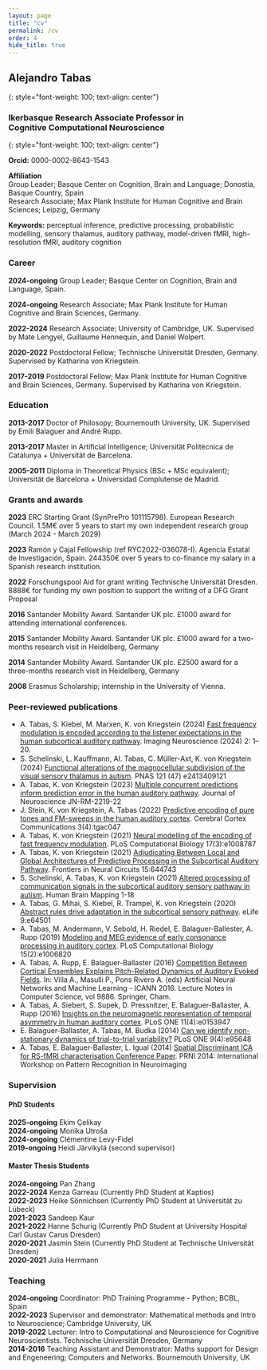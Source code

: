 ```yaml
---
layout: page
title: "cv"
permalink: /cv
order: 4
hide_title: true
---
```


## Alejandro Tabas ## 
{: style="font-weight: 100; text-align: center"}
### Ikerbasque Research Associate Professor in <br/> Cognitive Computational Neuroscience ###
{: style="font-weight: 100; text-align: center"}

**Orcid:** 0000-0002-8643-1543

**Affiliation**  
Group Leader; Basque Center on Cognition, Brain and Language; Donostia, Basque Country, Spain  
Research Associate; Max Plank Institute for Human Cognitive and Brain Sciences; Leipzig, Germany

**Keywords:** perceptual inference, predictive processing, probabilistic modelling, sensory thalamus, auditory pathway, model-driven fMRI, high-resolution fMRI, auditory cognition

### Career ###
**2024-ongoing** Group Leader; Basque Center on Cognition, Brain and Language, Spain.

**2024-ongoing** Research Associate; Max Plank Institute for Human Cognitive and Brain Sciences, Germany.

**2022-2024** Research Associate; University of Cambridge, UK. Supervised by 
Mate Lengyel, Guillaume Hennequin, and Daniel Wolpert.

**2020-2022** Postdoctoral Fellow; Technische Universität Dresden, Germany. Supervised by Katharina von Kriegstein.

**2017-2019** Postdoctoral Fellow; Max Plank Institute for Human Cognitive and Brain Sciences, Germany. Supervised by Katharina von Kriegstein.

### Education ###
**2013-2017** Doctor of Philosopy; Bournemouth University, UK. Supervised by 
Emili Balaguer and André Rupp.

**2013-2017** Master in Artificial Intelligence; Universität Politècnica de Catalunya + Universität de Barcelona.

**2005-2011** Diploma in Theoretical Physics (BSc + MSc equivalent); Universität de Barcelona + Universidad Complutense de Madrid.


### Grants and awards ###

**2023** ERC Starting Grant (SynPrePro 101115798). European Research Council.
1.5M€ over 5 years to start my own independent research group (March 2024 - March 2029)

**2023** Ramón y Cajal Fellowship (ref RYC2022-036078-I). Agencia Estatal de Investigación, Spain. 244350€ over 5 years to co-finance my salary in a Spanish research institution.

**2022** Forschungspool Aid for grant writing Technische Universität Dresden.
8888€ for funding my own position to support the writing of a DFG Grant Proposal

**2016** Santander Mobility Award. Santander UK plc. £1000 award for attending international conferences.

**2015** Santander Mobility Award. Santander UK plc. £1000 award for a two-months research visit in Heidelberg, Germany

**2014** Santander Mobility Award. Santander UK plc. £2500 award for a three-months research visit in Heidelberg, Germany

**2008** Erasmus Scholarship; internship in the University of Vienna.

 
### Peer-reviewed publications ###
* A. Tabas, S. Kiebel, M. Marxen, K. von Kriegstein (2024) [Fast frequency modulation is encoded according to the listener expectations in the human subcortical auditory pathway](https://doi.org/10.1162/imag_a_00292). Imaging Neuroscience (2024) 2: 1–20.
* S. Schelinski, L. Kauﬀmann, Al. Tabas, C. Müller-Axt, K. von Kriegstein (2024) [Functional alterations of the magnocellular subdivision of the visual sensory thalamus in autism](https://doi.org/10.1073/pnas.2413409121). PNAS 121 (47) e2413409121
* A. Tabas, K. von Kriegstein (2023) [Multiple concurrent predictions inform prediction error in the human auditory pathway](https://doi.org/10.1523/JNEUROSCI.2219-22.2023). Journal of Neuroscience JN-RM-2219-22
* J. Stein, K. von Kriegstein, A. Tabas (2022) [Predictive encoding of pure tones and FM-sweeps in the human auditory cortex](https://doi.org/10.1093/texcom/tgac047). Cerebral Cortex Communications 3(4):tgac047
* A. Tabas, K. von Kriegstein (2021) [Neural modelling of the encoding of fast frequency modulation](https://doi.org/10.1371/journal.pcbi.1008787). PLoS Computational Biology 17(3):e1008787
* A. Tabas, K. von Kriegstein (2021) [Adjudicating Between Local and Global Architectures of Predictive Processing in the Subcortical Auditory Pathway](https://doi.org/10.3389/fncir.2021.644743). Frontiers in Neural Circuits 15:644743
* S. Schelinski, A. Tabas, K. von Kriegstein (2021) [Altered processing of communication signals in the subcortical auditory sensory pathway in autism](https://doi.org/10.1002/hbm.25766). Human Brain Mapping 1-18
* A. Tabas, G. Mihai, S. Kiebel, R. Trampel, K. von Kriegstein (2020) [Abstract rules drive adaptation in the subcortical sensory pathway](https://elifesciences.org/articles/64501). eLife 9:e64501
* A. Tabas, M. Andermann, V. Sebold, H. Riedel, E. Balaguer-Ballester, A. Rupp (2019) [Modeling and MEG evidence of early consonance processing in auditory cortex](https://doi.org/10.1371/journal.pcbi.1006820). PLoS Computational Biology 15(2):e1006820
* A. Tabas, A. Rupp, E. Balaguer-Ballaster (2016) [Competition Between Cortical Ensembles Explains Pitch-Related Dynamics of Auditory Evoked Fields](https://dx.doi.org/10.1007/978-3-319-44778-0_37). In: Villa A., Masulli P., Pons Rivero A. (eds) Artificial Neural Networks and Machine Learning - ICANN 2016. Lecture Notes in Computer Science, vol 9886. Springer, Cham.
* A. Tabas, A. Siebert, S. Supek, D. Pressnitzer, E. Balaguer-Ballaster, A. Rupp (2016) [Insights on the neuromagnetic representation of temporal asymmetry in human auditory cortex](https://dx.doi.org/10.1371/journal.pone.0153947). PLoS ONE 11(4):e0153947
* E. Balaguer-Ballaster, A. Tabas, M. Budka (2014) [Can we identify non-stationary dynamics of trial-to-trial variability?](https://dx.doi.org/10.1371/journal.pone.0095648) PLoS ONE 9(4):e95648
* A. Tabas, E. Balaguer-Ballaster, L. Igual (2014) [Spatial Discriminant ICA for RS-fMRI characterisation Conference Paper](https://ieeexplore.ieee.org/document/6858546/). PRNI 2014: International Workshop on Pattern Recognition in Neuroimaging

### Supervision ###

#### PhD Students ####
**2025-ongoing** Ekim Çelikay  
**2024-ongoing** Monika Utroša  
**2024-ongoing** Clémentine Levy-Fidel  
**2019-ongoing** Heidi Järvikylä (second supervisor)  

#### Master Thesis Students ####
**2024-ongoing** Pan Zhang  
**2022-2024** Kenza Garreau (Currently PhD Student at Kaptios)  
**2022-2023** Heike Sönnichsen (Currently PhD Student at Universität zu Lübeck)  
**2021-2023** Sandeep Kaur  
**2021-2022** Hanne Schurig (Currently PhD Student at University Hospital Carl Gustav Carus Dresden)  
**2020-2021** Jasmin Stein (Currently PhD Student at Technische Universität Dresden)  
**2020-2021** Julia Herrmann


### Teaching ###
**2024-ongoing** Coordinator: PhD Training Programme - Python; BCBL, Spain   
**2022-2023** Supervisor and demonstrator: Mathematical methods and Intro to Neuroscience; Cambridge University, UK  
**2019-2022** Lecturer: Intro to Computational and Neuroscience for Cognitive Neuroscientists. Technische Universität Dresden, Germany  
**2014-2016** Teaching Assistant and Demonstrator: Maths support for Design and Engeneering; Computers and Networks. Bournemouth University, UK  
